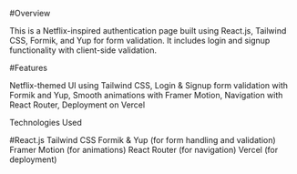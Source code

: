 #Overview

This is a Netflix-inspired authentication page built using React.js,
Tailwind CSS, Formik, and Yup for form validation.
It includes login and signup functionality with client-side validation.

#Features

Netflix-themed UI using Tailwind CSS,
Login & Signup form validation with Formik and Yup,
Smooth animations with Framer Motion,
Navigation with React Router,
Deployment on Vercel

Technologies Used

#React.js
Tailwind CSS
Formik & Yup (for form handling and validation)
Framer Motion (for animations)
React Router (for navigation)
Vercel (for deployment)
